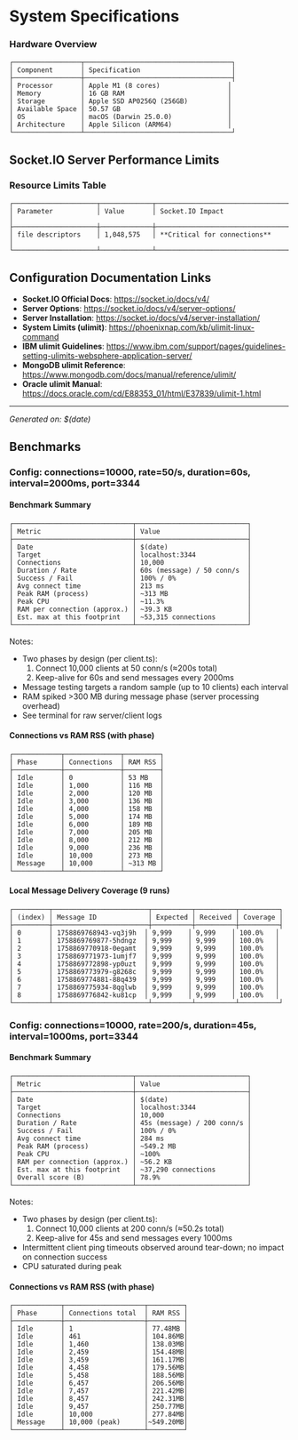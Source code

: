 # System Specifications

### Hardware Overview
```
┌─────────────────┬─────────────────────────────────────┐
│ Component       │ Specification                       │
├─────────────────┼─────────────────────────────────────┤
│ Processor       │ Apple M1 (8 cores)                 │
│ Memory          │ 16 GB RAM                          │
│ Storage         │ Apple SSD AP0256Q (256GB)          │
│ Available Space │ 50.57 GB                           │
│ OS              │ macOS (Darwin 25.0.0)              │
│ Architecture    │ Apple Silicon (ARM64)              │
└─────────────────┴─────────────────────────────────────┘
```

## Socket.IO Server Performance Limits
### Resource Limits Table
```
┌─────────────────────┬─────────────┬─────────────────────────────────────┐
│ Parameter           │ Value       │ Socket.IO Impact                    │
├─────────────────────┼─────────────┼─────────────────────────────────────┤
│ file descriptors    │ 1,048,575   │ **Critical for connections**        │
└─────────────────────┴─────────────┴─────────────────────────────────────┘
```
## Configuration Documentation Links
- **Socket.IO Official Docs**: https://socket.io/docs/v4/
- **Server Options**: https://socket.io/docs/v4/server-options/
- **Server Installation**: https://socket.io/docs/v4/server-installation/
- **System Limits (ulimit)**: https://phoenixnap.com/kb/ulimit-linux-command
- **IBM ulimit Guidelines**: https://www.ibm.com/support/pages/guidelines-setting-ulimits-websphere-application-server/
- **MongoDB ulimit Reference**: https://www.mongodb.com/docs/manual/reference/ulimit/
- **Oracle ulimit Manual**: https://docs.oracle.com/cd/E88353_01/html/E37839/ulimit-1.html

---
*Generated on: $(date)*

## Benchmarks

### Config: connections=10000, rate=50/s, duration=60s, interval=2000ms, port=3344

#### Benchmark Summary
```
┌──────────────────────────────┬────────────────────────────┐
│ Metric                       │ Value                      │
├──────────────────────────────┼────────────────────────────┤
│ Date                         │ $(date)                    │
│ Target                       │ localhost:3344             │
│ Connections                  │ 10,000                     │
│ Duration / Rate              │ 60s (message) / 50 conn/s  │
│ Success / Fail               │ 100% / 0%                  │
│ Avg connect time             │ 213 ms                     │
│ Peak RAM (process)           │ ~313 MB                    │
│ Peak CPU                     │ ~11.3%                     │
│ RAM per connection (approx.) │ ~39.3 KB                   │
│ Est. max at this footprint   │ ~53,315 connections        │
└──────────────────────────────┴────────────────────────────┘
```

Notes:
- Two phases by design (per client.ts):
  1) Connect 10,000 clients at 50 conn/s (≈200s total)
  2) Keep-alive for 60s and send messages every 2000ms
- Message testing targets a random sample (up to 10 clients) each interval
- RAM spiked >300 MB during message phase (server processing overhead)
- See terminal for raw server/client logs

#### Connections vs RAM RSS (with phase)
```
┌────────────┬──────────────┬─────────┐
│ Phase      │ Connections  │ RAM RSS │
├────────────┼──────────────┼─────────┤
│ Idle       │ 0            │ 53 MB   │
│ Idle       │ 1,000        │ 116 MB  │
│ Idle       │ 2,000        │ 120 MB  │
│ Idle       │ 3,000        │ 136 MB  │
│ Idle       │ 4,000        │ 158 MB  │
│ Idle       │ 5,000        │ 174 MB  │
│ Idle       │ 6,000        │ 189 MB  │
│ Idle       │ 7,000        │ 205 MB  │
│ Idle       │ 8,000        │ 212 MB  │
│ Idle       │ 9,000        │ 236 MB  │
│ Idle       │ 10,000       │ 273 MB  │
│ Message    │ 10,000       │ ~313 MB │
└────────────┴──────────────┴─────────┘
```

#### Local Message Delivery Coverage (9 runs)
```
┌─────────┬────────────────────────┬──────────┬──────────┬──────────┐
│ (index) │ Message ID             │ Expected │ Received │ Coverage │
├─────────┼────────────────────────┼──────────┼──────────┼──────────┤
│ 0       │ 1758869768943-vq3j9h  │ 9,999    │ 9,999    │ 100.0%   │
│ 1       │ 1758869769877-5hdngz  │ 9,999    │ 9,999    │ 100.0%   │
│ 2       │ 1758869770918-0egamt  │ 9,999    │ 9,999    │ 100.0%   │
│ 3       │ 1758869771973-1umjf7  │ 9,999    │ 9,999    │ 100.0%   │
│ 4       │ 1758869772898-yp0uzt  │ 9,999    │ 9,999    │ 100.0%   │
│ 5       │ 1758869773979-g8268c  │ 9,999    │ 9,999    │ 100.0%   │
│ 6       │ 1758869774881-88q439  │ 9,999    │ 9,999    │ 100.0%   │
│ 7       │ 1758869775934-8qglwb  │ 9,999    │ 9,999    │ 100.0%   │
│ 8       │ 1758869776842-ku81cp  │ 9,999    │ 9,999    │ 100.0%   │
└─────────┴────────────────────────┴──────────┴──────────┴──────────┘
```

<!-- To add a new test case, duplicate this subsection and adjust the config line and tables accordingly. -->


### Config: connections=10000, rate=200/s, duration=45s, interval=1000ms, port=3344

#### Benchmark Summary
```
┌──────────────────────────────┬────────────────────────────┐
│ Metric                       │ Value                      │
├──────────────────────────────┼────────────────────────────┤
│ Date                         │ $(date)                    │
│ Target                       │ localhost:3344             │
│ Connections                  │ 10,000                     │
│ Duration / Rate              │ 45s (message) / 200 conn/s │
│ Success / Fail               │ 100% / 0%                  │
│ Avg connect time             │ 284 ms                     │
│ Peak RAM (process)           │ ~549.2 MB                  │
│ Peak CPU                     │ ~100%                      │
│ RAM per connection (approx.) │ ~56.2 KB                   │
│ Est. max at this footprint   │ ~37,290 connections        │
│ Overall score (B)            │ 78.9%                      │
└──────────────────────────────┴────────────────────────────┘
```

Notes:
- Two phases by design (per client.ts):
  1) Connect 10,000 clients at 200 conn/s (≈50.2s total)
  2) Keep-alive for 45s and send messages every 1000ms
- Intermittent client ping timeouts observed around tear-down; no impact on connection success
- CPU saturated during peak

#### Connections vs RAM RSS (with phase)
```
┌────────────┬────────────────────┬─────────┐
│ Phase      │ Connections total  │ RAM RSS │
├────────────┼────────────────────┼─────────┤
│ Idle       │ 1                  │ 77.48MB │
│ Idle       │ 461                │ 104.86MB│
│ Idle       │ 1,460              │ 138.03MB│
│ Idle       │ 2,459              │ 154.48MB│
│ Idle       │ 3,459              │ 161.17MB│
│ Idle       │ 4,458              │ 179.56MB│
│ Idle       │ 5,458              │ 188.56MB│
│ Idle       │ 6,457              │ 206.56MB│
│ Idle       │ 7,457              │ 221.42MB│
│ Idle       │ 8,457              │ 242.31MB│
│ Idle       │ 9,457              │ 250.77MB│
│ Idle       │ 10,000             │ 277.84MB│
│ Message    │ 10,000 (peak)      │~549.20MB│
└────────────┴────────────────────┴─────────┘
```

